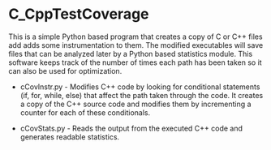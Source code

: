 # C_CppTestCoverage

This is a simple Python based program that creates a copy of C or C++ files
add adds some instrumentation to them. The modified executables will
save files that can be analyzed later by a Python based statistics module.
This software keeps track of the number of times each path has been taken
so it can also be used for optimization.

* cCovInstr.py - Modifies C++ code by looking for conditional statements
 (if, for, while, else) that affect the path taken through the code.
 It creates a copy of the C++ source code and modifies them by incrementing
 a counter for each of these conditionals.

* cCovStats.py - Reads the output from the executed C++ code and generates
 readable statistics.

